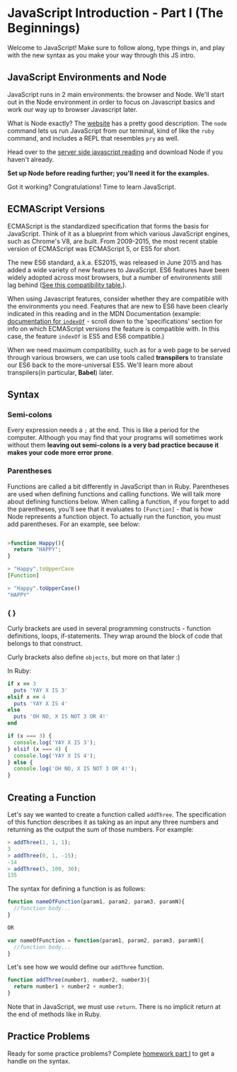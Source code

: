 # JavaScript Introduction - Part I (The Beginnings)

Welcome to JavaScript! Make sure to follow along, type things in, and play with the new syntax as you make your way through this JS intro.

## JavaScript Environments and Node

JavaScript runs in 2 main environments: the browser and Node. We'll start out in the Node environment in order to focus on Javascript basics and work our way up to browser Javascript later.

What is Node exactly? The [website](https://nodejs.org/en/) has a pretty good description. The `node` command lets us run JavaScript from our terminal, kind of like the `ruby` command, and includes a REPL that resembles `pry` as well.

Head over to the [server side javascript reading][server-side-javascript] and download Node if you haven't already.

**Set up Node before reading further; you'll need it for the examples.**

Got it working? Congratulations! Time to learn JavaScript.

[server-side-javascript]:./server-side-javascript.md

## ECMAScript Versions

ECMAScript is the standardized specification that forms the basis for JavaScript. Think of it as a blueprint from which various JavaScript engines, such as Chrome's V8, are built. From 2009-2015, the most recent stable version of ECMAScript was ECMAScript 5, or ES5 for short.

The new ES6 standard, a.k.a. ES2015, was released in June 2015 and has added a wide variety of new features to JavaScript. ES6 features have been widely adopted across most browsers, but a number of environments still lag behind ([See this compatibility table.](http://kangax.github.io/compat-table/es6/)).

When using Javascript features, consider whether they are compatible with the environments you need. Features that are new to ES6 have been clearly indicated in this reading and in the MDN Documentation (example: [documentation for `indexOf`](https://developer.mozilla.org/en-US/docs/Web/JavaScript/Reference/Global_Objects/Array/indexOf) - scroll down to the 'specifications' section for info on which ECMAScript versions the feature is compatible with. In this case, the feature `indexOf` is ES5 and ES6 compatible.)

When we need maximum compatibility, such as for a web page to be served through various browsers, we can use tools called **transpilers** to translate our ES6 back to the more-universal ES5. We'll learn more about transpilers(in particular, **Babel**)  later.

## Syntax

### Semi-colons

Every expression needs a `;` at the end. This is like a period for the
computer. Although you may find that your programs will sometimes work without
them **leaving out semi-colons is a very bad practice because it makes your code
more error prone**.

### Parentheses

Functions are called a bit differently in JavaScript than in Ruby. Parentheses are used when defining functions and calling functions. We will talk more about defining functions below. When calling a function, if you forget to add the parentheses, you'll see that it evaluates to `[Function]` - that is how Node represents a function object. To actually run the function, you must add parentheses.
For an example, see below:

```javascript

>function Happy(){
  return "HAPPY";
}

> "Happy".toUpperCase
[Function]

> "Happy".toUpperCase()
"HAPPY"
```



### { }

Curly brackets are used in several programming constructs - function definitions,
loops, if-statements. They wrap around the block of code that belongs to that
construct.

Curly brackets also define `objects`, but more on that later :)

In Ruby:

```ruby
if x == 3
  puts 'YAY X IS 3'
elsif x == 4
  puts 'YAY X IS 4'
else
  puts 'OH NO, X IS NOT 3 OR 4!'
end
```

```javascript
if (x === 3) {
  console.log('YAY X IS 3');
} elsif (x === 4) {
  console.log('YAY X IS 4');
} else {
  console.log('OH NO, X IS NOT 3 OR 4!');
}
```

## Creating a Function

Let's say we wanted to create a function called `addThree`.
The specification of this function describes it as taking as an input any three
numbers and returning as the output the sum of those numbers. For example:

```javascript
> addThree(1, 1, 1);
3
> addThree(0, 1, -15);
-14
> addThree(5, 100, 30);
135
```

The syntax for defining a function is as follows:

```javascript
function nameOfFunction(param1, param2, param3, paramN){
  //function body...
}

OR

var nameOfFunction = function(param1, param2, param3, paramN){
  //function body...
}
```

Let's see how we would define our `addThree` function.

```javascript
function addThree(number1, number2, number3){
  return number1 + number2 + number3;
}
```

Note that in JavaScript, we must use `return`. There is no implicit return at
the end of methods like in Ruby.

## Practice Problems

Ready for some practice problems? Complete [homework part I][intro-js-homework] to get a handle on the syntax.

[intro-js-homework]: ../homeworks/questions/js_intro.md
[mdn-let]: https://developer.mozilla.org/en-US/docs/Web/JavaScript/Reference/Statements/let
